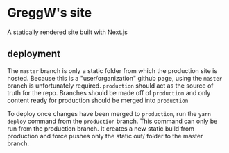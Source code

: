 # GreggW's site
A statically rendered site built with Next.js

## deployment
The `master` branch is only a static folder from which the production site is hosted. Because this is a "user/organization" github page, using the `master` branch is unfortunately required. `production` should act as the source of truth for the repo. Branches should be made off of `production` and only content ready for production should be merged into `production`

To deploy once changes have been merged to `production`, run the `yarn deploy` command from the `production` branch. This command can only be run from the production branch. It creates a new static build from production and force pushes only the static out/ folder to the master branch.

